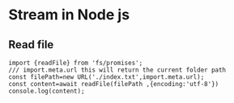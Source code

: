 # Stream in Node js
## Read file 

```
import {readFile} from 'fs/promises';
/// import.meta.url this will return the current folder path
const filePath=new URL('./index.txt',import.meta.url);
const content=await readFile(filePath ,{encoding:'utf-8'})
console.log(content);
```